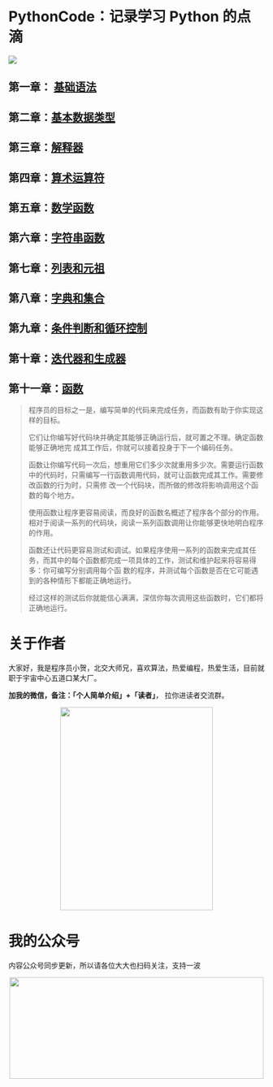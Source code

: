# PythonCode：记录学习 Python 的点滴

![](https://cdn.jsdelivr.net/gh/rongweihe/ImageHost01/images/Python3guide.png)

## 第一章： [基础语法](https://github.com/rongweihe/PythonCode/blob/master/Python3%E7%AE%80%E6%98%8E%E6%95%99%E7%A8%8B/%E7%AC%AC%E4%B8%80%E7%AB%A0-%E5%9F%BA%E7%A1%80%E8%AF%AD%E6%B3%95.md)

## 第二章：[基本数据类型](https://github.com/rongweihe/PythonCode/blob/master/Python3%E7%AE%80%E6%98%8E%E6%95%99%E7%A8%8B/%E7%AC%AC%E4%BA%8C%E7%AB%A0-%E5%9F%BA%E6%9C%AC%E6%95%B0%E6%8D%AE%E7%B1%BB%E5%9E%8B.md)

## 第三章：[解释器](https://github.com/rongweihe/PythonCode/blob/master/Python3%E7%AE%80%E6%98%8E%E6%95%99%E7%A8%8B/%E7%AC%AC%E4%B8%89%E7%AB%A0-%E8%A7%A3%E9%87%8A%E5%99%A8.md)

## 第四章：[算术运算符](https://github.com/rongweihe/PythonCode/blob/master/Python3%E7%AE%80%E6%98%8E%E6%95%99%E7%A8%8B/%E7%AC%AC%E5%9B%9B%E7%AB%A0-%E7%AE%97%E6%9C%AF%E8%BF%90%E7%AE%97%E7%AC%A6.md)

## 第五章：[数学函数](https://github.com/rongweihe/PythonCode/blob/master/Python3%E7%AE%80%E6%98%8E%E6%95%99%E7%A8%8B/%E7%AC%AC%E4%BA%94%E7%AB%A0-%E6%95%B0%E5%AD%A6%E5%87%BD%E6%95%B0.md)

## 第六章：[字符串函数](https://github.com/rongweihe/PythonCode/blob/master/Python3%E7%AE%80%E6%98%8E%E6%95%99%E7%A8%8B/%E7%AC%AC%E5%85%AD%E7%AB%A0-%E5%AD%97%E7%AC%A6%E4%B8%B2%E5%87%BD%E6%95%B0.md)

## 第七章：[列表和元祖](https://github.com/rongweihe/PythonCode/blob/master/Python3%E7%AE%80%E6%98%8E%E6%95%99%E7%A8%8B/%E7%AC%AC%E4%B8%83%E7%AB%A0-%E5%88%97%E8%A1%A8%E5%92%8C%E5%85%83%E7%A5%96.md)

## 第八章：[字典和集合](https://github.com/rongweihe/PythonCode/blob/master/Python3%E7%AE%80%E6%98%8E%E6%95%99%E7%A8%8B/%E7%AC%AC%E5%85%AB%E7%AB%A0-%E5%AD%97%E5%85%B8%E5%92%8C%E9%9B%86%E5%90%88.md)

## 第九章：[条件判断和循环控制](https://github.com/rongweihe/PythonCode/blob/master/Python3%E7%AE%80%E6%98%8E%E6%95%99%E7%A8%8B/%E7%AC%AC%E4%B9%9D%E7%AB%A0-%E6%9D%A1%E4%BB%B6%E5%88%A4%E6%96%AD%E5%92%8C%E5%BE%AA%E7%8E%AF%E6%8E%A7%E5%88%B6.md)

## 第十章：[迭代器和生成器](https://github.com/rongweihe/PythonCode/blob/master/Python3%E7%AE%80%E6%98%8E%E6%95%99%E7%A8%8B/%E7%AC%AC%E5%8D%81%E7%AB%A0-%E8%BF%AD%E4%BB%A3%E5%99%A8%E5%92%8C%E7%94%9F%E6%88%90%E5%99%A8.md)

## 第十一章：[函数](https://github.com/rongweihe/PythonCode/blob/master/Python3%E7%AE%80%E6%98%8E%E6%95%99%E7%A8%8B/%E7%AC%AC%E5%8D%81%E4%B8%80%E7%AB%A0-%E5%87%BD%E6%95%B0.md)

> 程序员的目标之一是，编写简单的代码来完成任务，而函数有助于你实现这样的目标。
>
> 它们让你编写好代码块并确定其能够正确运行后，就可置之不理。确定函数能够正确地完 成其工作后，你就可以接着投身于下一个编码任务。 
>
> 函数让你编写代码一次后，想重用它们多少次就重用多少次。需要运行函数中的代码时，只需编写一行函数调用代码，就可让函数完成其工作。需要修改函数的行为时，只需修 改一个代码块，而所做的修改将影响调用这个函数的每个地方。
>
> 使用函数让程序更容易阅读，而良好的函数名概述了程序各个部分的作用。相对于阅读一系列的代码块，阅读一系列函数调用让你能够更快地明白程序的作用。
>
>  函数还让代码更容易测试和调试。如果程序使用一系列的函数来完成其任务，而其中的每个函数都完成一项具体的工作，测试和维护起来将容易得多：你可编写分别调用每个函 数的程序，并测试每个函数是否在它可能遇到的各种情形下都能正确地运行。
>
> 经过这样的测试后你就能信心满满，深信你每次调用这些函数时，它们都将正确地运行。



# 关于作者

大家好，我是程序员小贺，北交大师兄，喜欢算法，热爱编程，热爱生活，目前就职于宇宙中心五道口某大厂。

**加我的微信，备注：「个人简单介绍」+「读者」**， 拉你进读者交流群。

<div  align="center">   <img src="https://cdn.jsdelivr.net/gh/rongweihe/ImageHost01/gzh/weichat001.jpeg" width = "300" height = "400" align=center/> </div>

# 我的公众号

内容公众号同步更新，所以请各位大大也扫码关注，支持一波

<p align="center">
  <a href="https://github.com/rongweihe/MoreThanCode/">
      <img src="https://cdn.jsdelivr.net/gh/rongweihe/ImageHost01/gzh/%E5%85%AC%E4%BC%97%E5%8F%B7%E5%BA%95%E9%83%A8.jpeg" height="200" width="500">
  </a>
</p>


